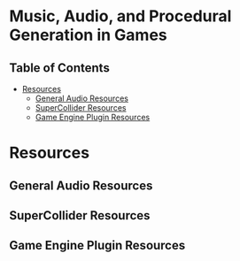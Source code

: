 # Music, Audio, and Procedural Generation in Games

## Table of Contents

* [Resources](#resources)
  * [General Audio Resources](#audio-resources)
  * [SuperCollider Resources](#sc-resources)
  * [Game Engine Plugin Resources](#game-engine-plugin-resources)


# <a name="resources"></a>Resources

## <a name="audio-resources"></a>General Audio Resources

## <a name="sc-resources"></a>SuperCollider Resources

## <a name="game-engine-plugin-resources"></a>Game Engine Plugin Resources
